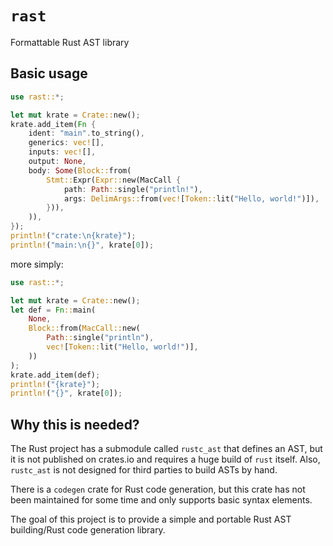 # `rast`

Formattable Rust AST library

## Basic usage

```rust
use rast::*;

let mut krate = Crate::new();
krate.add_item(Fn {
    ident: "main".to_string(),
    generics: vec![],
    inputs: vec![],
    output: None,
    body: Some(Block::from(
        Stmt::Expr(Expr::new(MacCall {
            path: Path::single("println!"),
            args: DelimArgs::from(vec![Token::lit("Hello, world!")]),
        })),
    )),
});
println!("crate:\n{krate}");
println!("main:\n{}", krate[0]);
```

more simply:

```rust
use rast::*;

let mut krate = Crate::new();
let def = Fn::main(
    None,
    Block::from(MacCall::new(
        Path::single("println"),
        vec![Token::lit("Hello, world!")],
    ))
);
krate.add_item(def);
println!("{krate}");
println!("{}", krate[0]);
```

## Why this is needed?

The Rust project has a submodule called `rustc_ast` that defines an AST, but it is not published on crates.io and requires a huge build of `rust` itself. Also, `rustc_ast` is not designed for third parties to build ASTs by hand.

There is a `codegen` crate for Rust code generation, but this crate has not been maintained for some time and only supports basic syntax elements.

The goal of this project is to provide a simple and portable Rust AST building/Rust code generation library.
